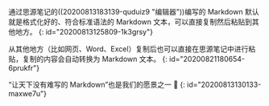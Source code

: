 通过思源笔记的((20200813183139-quduiz9 "编辑器"))编写的 Markdown 默认就是格式化好的、符合标准语法的 Markdown 文本，可以直接复制然后粘贴到其他地方。
{: id="20200813125809-1k3grsy"}

从其他地方（比如网页、Word、Excel）复制后也可以直接在思源笔记中进行粘贴，复制的内容会自动转换为 Markdown 文本。
{: id="20200821180654-6prukfr"}

“让天下没有难写的 Markdown”也是我们的愿景之一 🤣
{: id="20200813130133-maxwe7u"}
